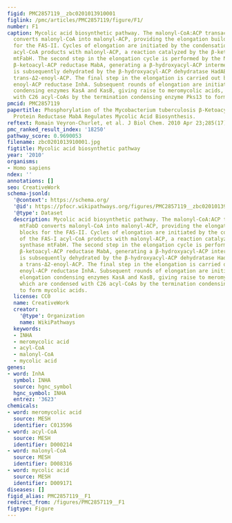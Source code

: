 ```yaml
---
figid: PMC2857119__zbc0201013910001
figlink: /pmc/articles/PMC2857119/figure/F1/
number: F1
caption: Mycolic acid biosynthetic pathway. The malonyl-CoA:ACP transacylase mtFabD
  converts malonyl-CoA into malonyl-ACP, providing the elongation building blocks
  for the FAS-II. Cycles of elongation are initiated by the condensation of the FAS-I
  acyl-CoA products with malonyl-ACP, a reaction catalyzed by the β-ketoacyl-ACP synthase
  mtFabH. The second step in the elongation cycle is performed by the NADPH-dependent
  β-ketoacyl-ACP reductase MabA, generating a β-hydroxyacyl-ACP intermediate, which
  is subsequently dehydrated by the β-hydroxyacyl-ACP dehydratase HadABC to form a
  trans-Δ2-enoyl-ACP. The final step in the elongation is carried out by the NADH-dependent
  enoyl-ACP reductase InhA. Subsequent rounds of elongation are initiated by the elongation
  condensing enzymes KasA and KasB, giving raise to meromycolic acids, which are condensed
  with C26 acyl-CoAs by the termination condensing enzyme Pks13 to form mycolic acids.
pmcid: PMC2857119
papertitle: Phosphorylation of the Mycobacterium tuberculosis β-Ketoacyl-Acyl Carrier
  Protein Reductase MabA Regulates Mycolic Acid Biosynthesis.
reftext: Romain Veyron-Churlet, et al. J Biol Chem. 2010 Apr 23;285(17):12714-12725.
pmc_ranked_result_index: '18250'
pathway_score: 0.9690053
filename: zbc0201013910001.jpg
figtitle: Mycolic acid biosynthetic pathway
year: '2010'
organisms:
- Homo sapiens
ndex: ''
annotations: []
seo: CreativeWork
schema-jsonld:
  '@context': https://schema.org/
  '@id': https://pfocr.wikipathways.org/figures/PMC2857119__zbc0201013910001.html
  '@type': Dataset
  description: Mycolic acid biosynthetic pathway. The malonyl-CoA:ACP transacylase
    mtFabD converts malonyl-CoA into malonyl-ACP, providing the elongation building
    blocks for the FAS-II. Cycles of elongation are initiated by the condensation
    of the FAS-I acyl-CoA products with malonyl-ACP, a reaction catalyzed by the β-ketoacyl-ACP
    synthase mtFabH. The second step in the elongation cycle is performed by the NADPH-dependent
    β-ketoacyl-ACP reductase MabA, generating a β-hydroxyacyl-ACP intermediate, which
    is subsequently dehydrated by the β-hydroxyacyl-ACP dehydratase HadABC to form
    a trans-Δ2-enoyl-ACP. The final step in the elongation is carried out by the NADH-dependent
    enoyl-ACP reductase InhA. Subsequent rounds of elongation are initiated by the
    elongation condensing enzymes KasA and KasB, giving raise to meromycolic acids,
    which are condensed with C26 acyl-CoAs by the termination condensing enzyme Pks13
    to form mycolic acids.
  license: CC0
  name: CreativeWork
  creator:
    '@type': Organization
    name: WikiPathways
  keywords:
  - INHA
  - meromycolic acid
  - acyl-CoA
  - malonyl-CoA
  - mycolic acid
genes:
- word: InhA
  symbol: INHA
  source: hgnc_symbol
  hgnc_symbol: INHA
  entrez: '3623'
chemicals:
- word: meromycolic acid
  source: MESH
  identifier: C013596
- word: acyl-CoA
  source: MESH
  identifier: D000214
- word: malonyl-CoA
  source: MESH
  identifier: D008316
- word: mycolic acid
  source: MESH
  identifier: D009171
diseases: []
figid_alias: PMC2857119__F1
redirect_from: /figures/PMC2857119__F1
figtype: Figure
---
```

